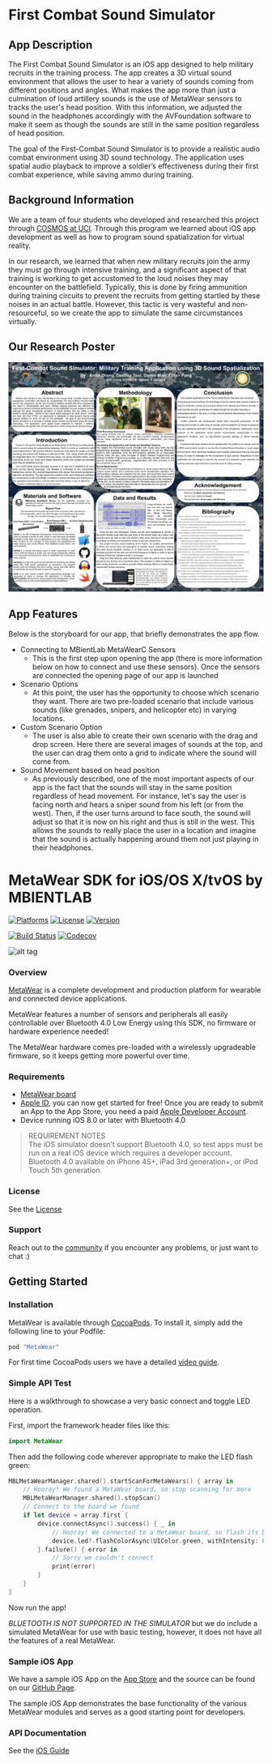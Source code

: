 First Combat Sound Simulator
============================

## App Description

The First Combat Sound Simulator is an iOS app designed to help military recruits in the training process. The app creates a 3D virtual sound environment that allows the user to hear a variety of sounds coming from different positions and angles. What makes the app more than just a culmination of loud artillery sounds is the use of MetaWear sensors to tracks the user's head position. With this information, we adjusted the sound in the headphones accordingly with the AVFoundation software to make it seem as though the sounds are still in the same position regardless of head position. 

The goal of the First-Combat Sound Simulator is to provide a realistic audio combat environment using 3D sound technology. The application uses spatial audio playback to improve a soldier’s effectiveness during their first combat experience, while saving ammo during training. 


## Background Information

We are a team of four students who developed and researched this project through [COSMOS at UCI](https://cosmos.uci.edu/). Through this program we learned about iOS app development as well as how to program sound spatialization for virtual reality. 

In our research, we learned that when new military recruits join the army they must go through intensive training, and a significant aspect of that training is working to get accustomed to the loud noises they may encounter on the battlefield. Typically, this is done by firing ammunition during training circuits to prevent the recruits from getting startled by these noises in an actual battle. However, this tactic is very wasteful and non-resourceful, so we create the app to simulate the same circumstances virtually. 

## Our Research Poster

![Our Research Poster](posterslide-fcss.jpg)

## App Features
Below is the storyboard for our app, that briefly demonstrates the app flow. 
- Connecting to MBientLab MetaWearC Sensors
    - This is the first step upon opening the app (there is more information below on how to connect and use these sensors). Once the sensors are connected the opening page of our app is launched
- Scenario Options
    - At this point, the user has the opportunity to choose which scenario they want. There are two pre-loaded scenario that include various sounds (like grenades, snipers, and helicopter etc) in varying locations. 
- Custom Scenario Option
    - The user is also able to create their own scenario with the drag and drop screen. Here there are several images of sounds at the top, and the user can drag them onto a grid to indicate where the sound will come from. 
- Sound Movement based on head position
    - As previously described, one of the most important aspects of our app is the fact that the sounds will stay in the same position regardless of head movement. For instance, let's say the user is facing north and hears a sniper sound from his left (or from the west). Then, if the user turns around to face south, the sound will adjust so that it is now on his right and thus is still in the west. This allows the sounds to really place the user in a location and imagine that the sound is actually happening around them not just playing in their headphones. 






# MetaWear SDK for iOS/OS X/tvOS by MBIENTLAB

[![Platforms](https://img.shields.io/cocoapods/p/MetaWear.svg?style=flat)](http://cocoapods.org/pods/MetaWear)
[![License](https://img.shields.io/cocoapods/l/MetaWear.svg?style=flat)](https://mbientlab.com/license)
[![Version](https://img.shields.io/cocoapods/v/MetaWear.svg?style=flat)](http://cocoapods.org/pods/MetaWear)

[![Build Status](https://jenkins.schiffli.us/buildStatus/icon?job=MetaWear-SDK-iOS-macOS-tvOS)](https://jenkins.schiffli.us/job/MetaWear-SDK-iOS-macOS-tvOS)
[![Codecov](https://img.shields.io/codecov/c/github/mbientlab/MetaWear-SDK-iOS-macOS-tvOS.svg?maxAge=2592000)](https://codecov.io/github/mbientlab/MetaWear-SDK-iOS-macOS-tvOS?branch=master)

![alt tag](https://github.com/mbientlab/MetaWear-SDK-iOS-macOS-tvOS/blob/master/Images/Metawear.png)

### Overview

[MetaWear](https://mbientlab.com) is a complete development and production platform for wearable and connected device applications.

MetaWear features a number of sensors and peripherals all easily controllable over Bluetooth 4.0 Low Energy using this SDK, no firmware or hardware experience needed!

The MetaWear hardware comes pre-loaded with a wirelessly upgradeable firmware, so it keeps getting more powerful over time.

### Requirements
- [MetaWear board](https://mbientlab.com/store/)
- [Apple ID](https://appleid.apple.com/), you can now get started for free!  Once you are ready to submit an App to the App Store, you need a paid [Apple Developer Account](https://developer.apple.com/programs/ios/).
- Device running iOS 8.0 or later with Bluetooth 4.0

> REQUIREMENT NOTES  
The iOS simulator doesn’t support Bluetooth 4.0, so test apps must be run on a real iOS device which requires a developer account.  Bluetooth 4.0 available on iPhone 4S+, iPad 3rd generation+, or iPod Touch 5th generation.

### License
See the [License](https://github.com/mbientlab/MetaWear-SDK-iOS-macOS-tvOS/blob/master/LICENSE)

### Support
Reach out to the [community](http://community.mbientlab.com) if you encounter any problems, or just want to chat :)

## Getting Started

### Installation

MetaWear is available through [CocoaPods](http://cocoapods.org). To install
it, simply add the following line to your Podfile:

```ruby
pod "MetaWear"
```
For first time CocoaPods users we have a detailed [video guide](https://youtu.be/VTb_EDv5j7A).

### Simple API Test

Here is a walkthrough to showcase a very basic connect and toggle LED operation.

First, import the framework header files like this:
```swift
import MetaWear
```

Then add the following code wherever appropriate to make the LED flash green:
```swift
MBLMetaWearManager.shared().startScanForMetaWears() { array in
    // Hooray! We found a MetaWear board, so stop scanning for more
    MBLMetaWearManager.shared().stopScan()
    // Connect to the board we found
    if let device = array.first {
        device.connectAsync().success() { _ in
            // Hooray! We connected to a MetaWear board, so flash its LED!
            device.led?.flashColorAsync(UIColor.green, withIntensity: 0.5)
        }.failure() { error in
            // Sorry we couldn't connect
            print(error)
        }
    }
}
```
Now run the app! 

*BLUETOOTH IS NOT SUPPORTED IN THE SIMULATOR* but we do include a simulated MetaWear for use with basic testing, however, it does not have all the features of a real MetaWear.

### Sample iOS App

We have a sample iOS App on the [App Store](https://itunes.apple.com/us/app/metawear/id920878581) and the source can be found on our [GitHub Page](https://github.com/mbientlab/Metawear-SampleiOSApp).

The sample iOS App demonstrates the base functionality of the various MetaWear modules and serves as a good starting point for developers.

### API Documentation

See the [iOS Guide](https://mbientlab.com/iosdocs/latest/)
